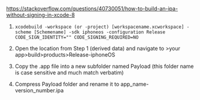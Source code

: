 
https://stackoverflow.com/questions/40730051/how-to-build-an-ipa-without-signing-in-xcode-8


1.
    ```shell
    xcodebuild -workspace (or -project) [workspacename.xcworkspace] -scheme [Schemename] -sdk iphoneos -configuration Release CODE_SIGN_IDENTITY="" CODE_SIGNING_REQUIRED=NO
    ```

2.
    Open the location from Step 1 (derived data) and navigate to >your app>build>products>Release-iphoneOS

3.
    Copy the .app file into a new subfolder named Payload (this folder name is case sensitive and much match verbatim)

4.
    Compress Payload folder and rename it to app_name-version_number.ipa
